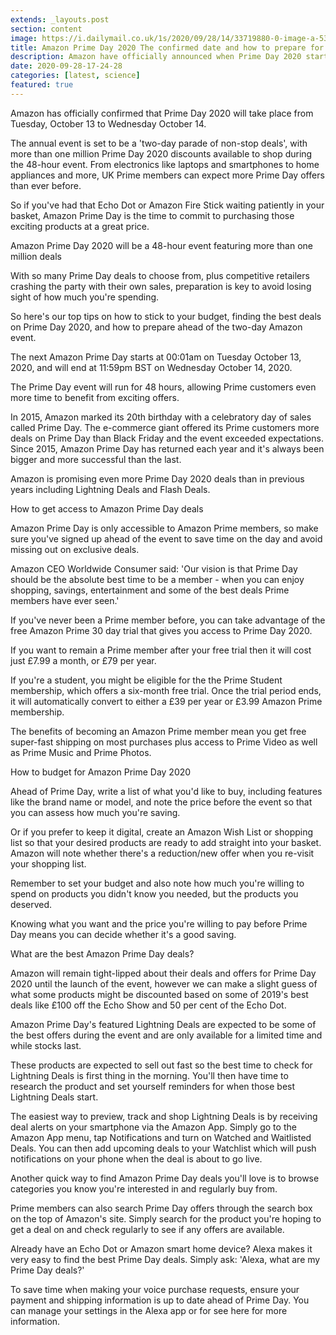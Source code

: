 ```yaml
---
extends: _layouts.post
section: content
image: https://i.dailymail.co.uk/1s/2020/09/28/14/33719880-0-image-a-53_1601300275130.jpg 
title: Amazon Prime Day 2020 The confirmed date and how to prepare for this years two-day sale 
description: Amazon have officially announced when Prime Day 2020 starts. Heres our top tips on how to stick to your budget and find the best deals during the two-day Amazon event. 
date: 2020-09-28-17-24-28 
categories: [latest, science] 
featured: true 
--- 
```

Amazon has officially confirmed that Prime Day 2020 will take place from Tuesday, October 13 to Wednesday October 14. 

The annual event is set to be a 'two-day parade of non-stop deals', with more than one million Prime Day 2020 discounts available to shop during the 48-hour event. From electronics like laptops and smartphones to home appliances and more, UK Prime members can expect more Prime Day offers than ever before.

So if you've had that Echo Dot or Amazon Fire Stick waiting patiently in your basket, Amazon Prime Day is the time to commit to purchasing those exciting products at a great price.

Amazon Prime Day 2020 will be a 48-hour event featuring more than one million deals

With so many Prime Day deals to choose from, plus competitive retailers crashing the party with their own sales, preparation is key to avoid losing sight of how much you're spending.

So here's our top tips on how to stick to your budget, finding the best deals on Prime Day 2020, and how to prepare ahead of the two-day Amazon event.

The next Amazon Prime Day starts at 00:01am on Tuesday October 13, 2020, and will end at 11:59pm BST on Wednesday October 14, 2020. 

The Prime Day event will run for 48 hours, allowing Prime customers even more time to benefit from exciting offers.

In 2015, Amazon marked its 20th birthday with a celebratory day of sales called Prime Day. The e-commerce giant offered its Prime customers more deals on Prime Day than Black Friday and the event exceeded expectations. Since 2015, Amazon Prime Day has returned each year and it's always been bigger and more successful than the last.

Amazon is promising even more Prime Day 2020 deals than in previous years including Lightning Deals and Flash Deals.

How to get access to Amazon Prime Day deals

Amazon Prime Day is only accessible to Amazon Prime members, so make sure you've signed up ahead of the event to save time on the day and avoid missing out on exclusive deals.

Amazon CEO Worldwide Consumer said: 'Our vision is that Prime Day should be the absolute best time to be a member - when you can enjoy shopping, savings, entertainment and some of the best deals Prime members have ever seen.'  

If you've never been a Prime member before, you can take advantage of the free Amazon Prime 30 day trial that gives you access to Prime Day 2020. 

If you want to remain a Prime member after your free trial then it will cost just £7.99 a month, or £79 per year.

If you're a student, you might be eligible for the the Prime Student membership, which offers a six-month free trial. Once the trial period ends, it will automatically convert to either a £39 per year or £3.99 Amazon Prime membership.

The benefits of becoming an Amazon Prime member mean you get free super-fast shipping on most purchases plus access to Prime Video as well as Prime Music and Prime Photos.  

How to budget for Amazon Prime Day 2020

Ahead of Prime Day, write a list of what you'd like to buy, including features like the brand name or model, and note the price before the event so that you can assess how much you're saving. 

Or if you prefer to keep it digital, create an Amazon Wish List or shopping list so that your desired products are ready to add straight into your basket. Amazon will note whether there's a reduction/new offer when you re-visit your shopping list.

Remember to set your budget and also note how much you're willing to spend on products you didn't know you needed, but the products you deserved.

Knowing what you want and the price you're willing to pay before Prime Day means you can decide whether it's a good saving.

What are the best Amazon Prime Day deals? 

Amazon will remain tight-lipped about their deals and offers for Prime Day 2020 until the launch of the event, however we can make a slight guess of what some products might be discounted based on some of 2019's best deals like £100 off the Echo Show and 50 per cent of the Echo Dot. 

 Amazon Prime Day's featured Lightning Deals are expected to be some of the best offers during the event and are only available for a limited time and while stocks last.

These products are expected to sell out fast so the best time to check for Lightning Deals is first thing in the morning. You'll then have time to research the product and set yourself reminders for when those best Lightning Deals start.

The easiest way to preview, track and shop Lightning Deals is by receiving deal alerts on your smartphone via the Amazon App. Simply go to the Amazon App menu, tap Notifications and turn on Watched and Waitlisted Deals. You can then add upcoming deals to your Watchlist which will push notifications on your phone when the deal is about to go live. 

Another quick way to find Amazon Prime Day deals you'll love is to browse categories you know you're interested in and regularly buy from.

Prime members can also search Prime Day offers through the search box on the top of Amazon's site. Simply search for the product you're hoping to get a deal on and check regularly to see if any offers are available.

Already have an Echo Dot or Amazon smart home device? Alexa makes it very easy to find the best Prime Day deals. Simply ask: 'Alexa, what are my Prime Day deals?'

To save time when making your voice purchase requests, ensure your payment and shipping information is up to date ahead of Prime Day. You can manage your settings in the Alexa app or for see here for more information. 

